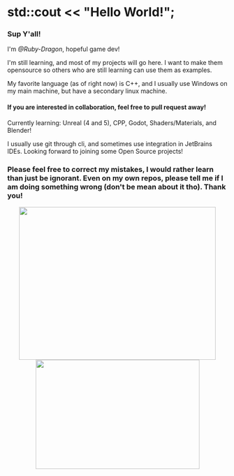 # std::cout << "Hello World!";

### Sup Y'all!

I'm *@Ruby-Dragon*, hopeful game dev!

I'm still learning, and most of my projects will go here. I want to make them opensource so others who are still learning can use them as examples.

My favorite language (as of right now) is C++, and I usually use Windows on my main machine, but have a secondary linux machine.

#### If you are interested in collaboration, feel free to pull request away!

Currently learning: Unreal (4 and 5), CPP, Godot, Shaders/Materials, and Blender!

I usually use git through cli, and sometimes use integration in JetBrains IDEs. Looking forward to joining some Open Source projects!

### Please feel free to correct my mistakes, I would rather learn than just be ignorant. Even on my own repos, please tell me if I am doing something wrong (don't be mean about it tho). Thank you!

<p align="center">
<img height=350 width=450 src="https://github-readme-stats.vercel.app/api?username=Ruby-Dragon&show_icons=true&theme=github_dark"></img>
<img height=250 width=375 src="https://github-readme-stats.vercel.app/api/top-langs/?username=Ruby-Dragon&langs_count=9&layout=compact&theme=github_dark&count_private=true"></img>
</p>
